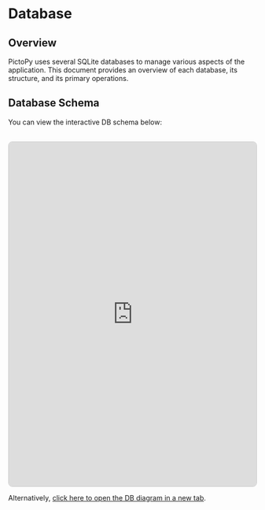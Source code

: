 # Database

## Overview

PictoPy uses several SQLite databases to manage various aspects of the application. This document provides an overview of each database, its structure, and its primary operations.

## Database Schema

You can view the interactive DB schema below:
<br>
<br>

<iframe 
  src="https://dbdiagram.io/e/685704c4f039ec6d364647e1/68701a53f413ba350850acf9" 
  width="100%" 
  height="700px" 
  style="border: 1px solid #ccc; border-radius: 8px;"
  loading="lazy"
  allowfullscreen>
</iframe>
<br>

Alternatively, [click here to open the DB diagram in a new tab](https://dbdiagram.io/d/PictoPy-685704c4f039ec6d364647e1).
